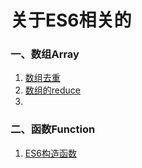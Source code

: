 # 关于ES6相关的

### 一、数组Array
1. [数组去重](https://github.com/bobo88/web-front/blob/main/ES6/%E6%95%B0%E7%BB%84%E5%8E%BB%E9%87%8D.md)
2. [数组的reduce]()
3. 

### 二、函数Function
1. [ES6构造函数]()

